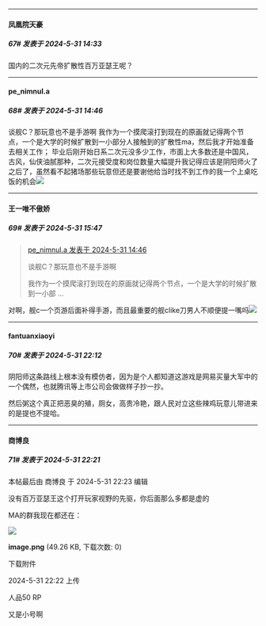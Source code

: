 ﻿
*****

####  凤凰院天豪  
##### 67#       发表于 2024-5-31 14:33

国内的二次元先帝扩散性百万亚瑟王呢？


*****

####  pe_nimnul.a  
##### 68#       发表于 2024-5-31 14:46

谈舰C？那玩意也不是手游啊
我作为一个摸爬滚打到现在的原画就记得两个节点，一个是大学的时候扩散到一小部分人接触到的扩散性ma，然后我才开始准备去相关工作；
毕业后刚开始日系二次元没多少工作，市面上大多数还是中国风，古风，仙侠油腻那种，二次元接受度和岗位数量大幅提升我记得应该是阴阳师火了之后了，虽然看不起猪场那些玩意但还是要谢他给当时找不到工作的我一个上桌吃饭的机会<img src="https://static.saraba1st.com/image/smiley/face2017/067.png" referrerpolicy="no-referrer">


*****

####  王一唯不傲娇  
##### 69#       发表于 2024-5-31 15:47

<blockquote><a href="httphttps://bbs.saraba1st.com/2b/forum.php?mod=redirect&amp;goto=findpost&amp;pid=65067908&amp;ptid=2184920" target="_blank">pe_nimnul.a 发表于 2024-5-31 14:46</a>

谈舰C？那玩意也不是手游啊

我作为一个摸爬滚打到现在的原画就记得两个节点，一个是大学的时候扩散到一小部 ...</blockquote>
对啊，舰c一个页游后面补得手游，而且最重要的舰clike刀男人不顺便提一嘴吗<img src="https://static.saraba1st.com/image/smiley/face2017/067.png" referrerpolicy="no-referrer">


*****

####  fantuanxiaoyi  
##### 70#       发表于 2024-5-31 22:12

阴阳师这条路线上根本没有模仿者，因为是个人都知道这游戏是网易买量大军中的一个偶然，也就腾讯等上市公司会做做样子抄一抄。

然后粥这个真正把恶臭的殖，厕女，高贵冷艳，跟人民对立这些辣鸡玩意儿带进来的是提也不提哈。


*****

####  商博良  
##### 71#       发表于 2024-5-31 22:21

 本帖最后由 商博良 于 2024-5-31 22:23 编辑 

没有百万亚瑟王这个打开玩家视野的先驱，你后面那么多都是虚的

MA的群我现在都还在：

<img src="https://img.saraba1st.com/forum/202405/31/222258igw2r57gqahg7h5d.png" referrerpolicy="no-referrer">

<strong>image.png</strong> (49.26 KB, 下载次数: 0)

下载附件

2024-5-31 22:22 上传

人品50 RP

又是小号啊

